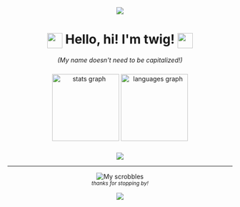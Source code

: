 <p align="center">
  <img src="https://capsule-render.vercel.app/api?type=soft&height=5&color=0:89b4fa,100:f38ba8"/>
</p>
<h1 align="center">
  <img src="https://cdn.discordapp.com/emojis/819591522235580446.webp?size=160&animated=true" height="34" style="vertical-align: middle;" />
  Hello, hi!
  I'm twig! <img src="https://cdn.discordapp.com/emojis/819591496473772112.webp?size=160&animated=true" height="34" style="vertical-align: middle;"/>
</h1>

<h6 align="center" style="margin: 0; padding: 0;">
  (My name doesn't need to be capitalized!)
</h6>

###

<div align="center">
  <img src="https://github-readme-stats.vercel.app/api?username=twigform&show_icons=true&border_radius=8&include_all_commits=true&count_private=true&hide_border=true&theme=catppuccin_mocha&locale=en" height="150" alt="stats graph"  />
  <img src="https://github-readme-stats.vercel.app/api/top-langs?username=twigform&locale=en&hide_title=false&layout=compact&card_width=320&langs_count=5&theme=catppuccin_mocha&hide_border=true" height="150" alt="languages graph"  />
</div>

###

<div align="center">
<img src="https://skillicons.dev/icons?i=js,html,css,svelte,tauri,py,discord,vscode,gamemakerstudio,figma"/>
</div>

---

<div align="center">
  <img src="https://lastfm-recently-played.vercel.app/api?user=twiiig&show_user=header&bg_color=1e1e2e" alt="My scrobbles" />
</div>

<div align="center">
  <sub><em>thanks for stopping by!</em></sub>
</div>
<p align="center">
  <img src="https://capsule-render.vercel.app/api?type=soft&height=5&color=0:89b4fa,100:f38ba8"/>
</p>
